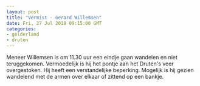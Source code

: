```yaml
---
layout: post
title: "Vermist - Gerard Willemsen"
date: Fri, 27 Jul 2018 09:15:00 GMT
categories: 
- gelderland 
- druten 
---
```


Meneer Willemsen is om 11.30 uur een eindje gaan wandelen en niet teruggekomen. Vermoedelijk is hij het pontje aan het Druten's veer overgestoken. Hij heeft een verstandelijke beperking. Mogelijk is hij gezien wandelend met de armen over elkaar of zittend op een bankje.
